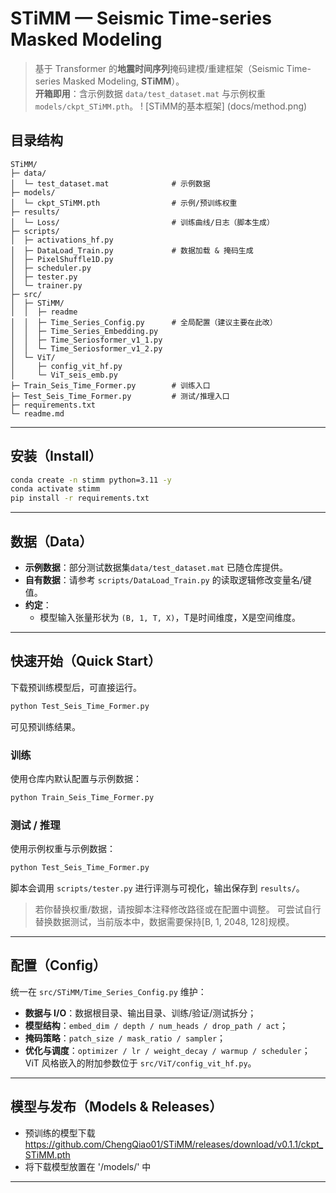 # STiMM — Seismic Time-series Masked Modeling
> 基于 Transformer 的**地震时间序列**掩码建模/重建框架（Seismic Time-series Masked Modeling, **STiMM**）。  
> **开箱即用**：含示例数据 `data/test_dataset.mat` 与示例权重 `models/ckpt_STiMM.pth`。
! [STiMM的基本框架] (docs/method.png)

## 目录结构
```
STiMM/
├─ data/
│  └─ test_dataset.mat              # 示例数据
├─ models/
│  └─ ckpt_STiMM.pth                # 示例/预训练权重
├─ results/
│  └─ Loss/                         # 训练曲线/日志（脚本生成）
├─ scripts/
│  ├─ activations_hf.py
│  ├─ DataLoad_Train.py             # 数据加载 & 掩码生成
│  ├─ PixelShuffle1D.py
│  ├─ scheduler.py
│  ├─ tester.py
│  └─ trainer.py
├─ src/
│  ├─ STiMM/
│  │  ├─ readme
│  │  ├─ Time_Series_Config.py      # 全局配置（建议主要在此改）
│  │  ├─ Time_Series_Embedding.py
│  │  ├─ Time_Seriosformer_v1_1.py
│  │  └─ Time_Seriosformer_v1_2.py
│  └─ ViT/
│     ├─ config_vit_hf.py
│     └─ ViT_seis_emb.py
├─ Train_Seis_Time_Former.py        # 训练入口
├─ Test_Seis_Time_Former.py         # 测试/推理入口
├─ requirements.txt
└─ readme.md
```

---

## 安装（Install）
```bash
conda create -n stimm python=3.11 -y
conda activate stimm
pip install -r requirements.txt
```

---

## 数据（Data）
- **示例数据**：部分测试数据集`data/test_dataset.mat` 已随仓库提供。  
- **自有数据**：请参考 `scripts/DataLoad_Train.py` 的读取逻辑修改变量名/键值。  
- **约定**：
  - 模型输入张量形状为 `(B, 1, T, X)`，T是时间维度，X是空间维度。

---

## 快速开始（Quick Start）
下载预训练模型后，可直接运行。
```bash
python Test_Seis_Time_Former.py
```
可见预训练结果。

### 训练
使用仓库内默认配置与示例数据：
```bash
python Train_Seis_Time_Former.py
```

### 测试 / 推理
使用示例权重与示例数据：
```bash
python Test_Seis_Time_Former.py
```
脚本会调用 `scripts/tester.py` 进行评测与可视化，输出保存到 `results/`。  
> 若你替换权重/数据，请按脚本注释修改路径或在配置中调整。
> 可尝试自行替换数据测试，当前版本中，数据需要保持[B, 1, 2048, 128]规模。

---

## 配置（Config）
统一在 `src/STiMM/Time_Series_Config.py` 维护：
- **数据与 I/O**：数据根目录、输出目录、训练/验证/测试拆分；
- **模型结构**：`embed_dim / depth / num_heads / drop_path / act`；
- **掩码策略**：`patch_size / mask_ratio / sampler`；
- **优化与调度**：`optimizer / lr / weight_decay / warmup / scheduler`；
ViT 风格嵌入的附加参数位于 `src/ViT/config_vit_hf.py`。

---

## 模型与发布（Models & Releases）
- 预训练的模型下载 https://github.com/ChengQiao01/STiMM/releases/download/v0.1.1/ckpt_STiMM.pth
- 将下载模型放置在 '/models/' 中

---



